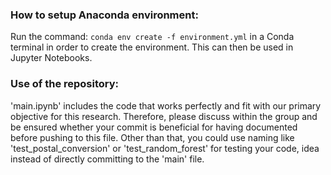 ### How to setup Anaconda environment:
Run the command: `conda env create -f environment.yml` in a Conda terminal in order to create the environment. This can then be used in Jupyter Notebooks.

### Use of the repository:
'main.ipynb' includes the code that works perfectly and fit with our primary objective for this research. Therefore, please discuss within the group and be ensured whether your commit is beneficial for having documented before pushing to this file.
Other than that, you could use naming like 'test_postal_conversion' or 'test_random_forest' for testing your code, idea instead of directly committing to the 'main' file.
